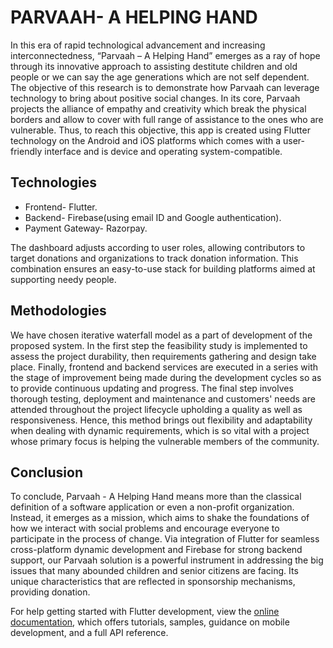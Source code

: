 # PARVAAH- A HELPING HAND

In this era of rapid technological advancement and increasing interconnectedness, “Parvaah – A Helping Hand” emerges as a ray of hope through its innovative approach to assisting destitute children and old people or we can say the age generations which are not self dependent. The objective of this research is to demonstrate how Parvaah can leverage technology to bring about positive social changes. In its core, Parvaah projects the alliance of empathy and creativity which break the physical borders and allow to cover with full range of assistance to the ones who are vulnerable. Thus, to reach this objective, this app is created using Flutter technology on the Android and iOS platforms which comes with a user-friendly interface and is device and operating system-compatible.<br>

## Technologies

* Frontend- Flutter.<br>
* Backend- Firebase(using email ID and Google authentication).<br>
* Payment Gateway- Razorpay.<br>

The dashboard adjusts according to user roles, allowing contributors to target donations and organizations to track donation information. This combination ensures an easy-to-use stack for building platforms aimed at supporting needy people.<br>

## Methodologies

We have chosen iterative waterfall model as a part of development of the proposed system. In the first step the feasibility study is implemented to assess the project durability, then requirements gathering and design take place. Finally, frontend and backend services are executed in a series with the stage of improvement being made during the development cycles so as to provide continuous updating and progress. The final step involves thorough testing, deployment and maintenance and customers' needs are attended throughout the project lifecycle upholding a quality as well as responsiveness. Hence, this method brings out flexibility and adaptability when dealing with dynamic requirements, which is so vital with a project whose primary focus is helping the vulnerable members of the community.

## Conclusion

To conclude, Parvaah - A Helping Hand means more than the classical definition of a software application or even a non-profit organization. Instead, it emerges as a mission, which aims to shake the foundations of how we interact with social problems and encourage everyone to participate in the process of change. Via integration of Flutter for seamless cross-platform dynamic development and Firebase for strong backend support, our Parvaah solution is a powerful instrument in addressing the big issues that many abounded children and senior citizens are facing. Its unique characteristics that are reflected in sponsorship mechanisms, providing donation.<br>


For help getting started with Flutter development, view the
[online documentation](https://docs.flutter.dev/), which offers tutorials,
samples, guidance on mobile development, and a full API reference.
